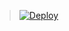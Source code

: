 > [![Deploy](https://www.herokucdn.com/deploy/button.png)](https://dashboard.heroku.com/new?template=https://github.com/networkfree/networkfree)
